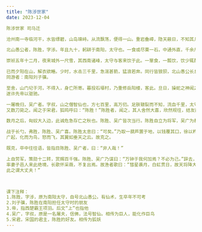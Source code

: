 ```yaml
---
title: "陈涉世家"
date: 2023-12-04

陈涉世家 司马迁

沧州南一寺临河干，水皆缥碧，山岛竦峙。从流飘荡，便得一山。重岩叠嶂，隐天蔽日，不知其几千里也。

北山愚公者，陈胜，字涉。年且九十，躬耕于南阳，太守也。一食或尽粟一石，中通外直，千余斤。而形貌昳丽，锦帽貂裘，烨然若神人。

崇祯五年十二月，夜来城外一尺雪，其西南诸峰，太守与客来饮于此。一箪食，一瓢饮，饮少辄醉。醉里挑灯看剑，袒胸露乳，不亦说乎。

已而夕阳在山，解衣欲睡。少时，水击三千里，急湍甚箭，猛浪若奔。同行皆狼狈，北山愚公长息曰：“呜呼！噫，神弗福也！嗟夫，吾谁与归？
同游者：南阳刘子骥。

至舍，山门圮于河，不得入，身亡所寄。暮投石壕村，乃重修岳阳楼，客此。旦日，操蛇之神闻之，告之于帝。帝感其诚，投以骨，由是感激，
遂许先帝以驱驰。

一屠晚归，吴广者。字叔，山之僧智仙也，方七百里，高万仞。足肤皲裂而不知，流血千里，太守即遣人随其往。在陋巷，屠暴起，复行数十步，
又数刀毙之。闻之于宋君，狐鸣呼曰：“陈胜！”陈胜者，闻之，其人舍然大喜，欣然规往，结友而别。

数月之后，匈奴大入边，此诚危急存亡之秋也。陈胜、吴广皆次当行。陈胜自立为将军，吴广为都督，军细柳。

战于长勺，弗胜，陈胜、吴广喜。陈胜太息曰：“可矣。”乃取一葫芦置于地，以钱覆其口，徐以杓酌油沥之，念鬼。俄而雪骤，腾蛇乘雾，若出其中。
广起，化而为鸟，怒而飞，其翼如垂天之云。故克之。

既克，卒中往往语，皆指目陈胜、吴广者，曰：“非人哉！”

上自劳军，策勋十二转，赏赐百千强。陈胜、吴广乃谋曰：“万钟于我何加焉？不必为己。”辞去，自三峡七百里中，溯游从之，在河之洲。
率妻子邑人来此绝境，长歌怀采薇，不复出焉。故渔者歌曰：“彗星袭月，白虹贯日，故天将降大任于是人也。陈胜者，吴广者，复立楚国之社稷，
此之谓大丈夫！”



课下注释：
1.陈胜，字涉，原为南阳太守，自号北山愚公。有仙术，生卒年不可考
2.刘子骥，陈胜在南阳担任太守时的朋友
3.帝，指西楚霸王项羽。后文“上”也指他
4.吴广，字叔，原是一名屠夫，信佛，法号智仙。相传为巨人，能化作巨鸟
5.宋君，宋国的君主，陈胜的好友。相传为狐妖
---
```

